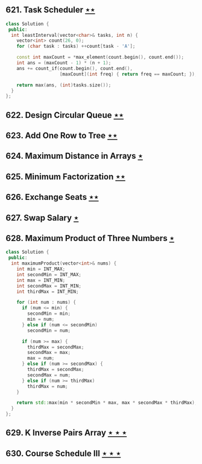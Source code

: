 ## 621. Task Scheduler [$\star\star$](https://leetcode.com/problems/task-scheduler)

```cpp
class Solution {
 public:
  int leastInterval(vector<char>& tasks, int n) {
    vector<int> count(26, 0);
    for (char task : tasks) ++count[task - 'A'];

    const int maxCount = *max_element(count.begin(), count.end());
    int ans = (maxCount - 1) * (n + 1);
    ans += count_if(count.begin(), count.end(),
                    [maxCount](int freq) { return freq == maxCount; });

    return max(ans, (int)tasks.size());
  }
};
```

## 622. Design Circular Queue [$\star\star$](https://leetcode.com/problems/design-circular-queue)

## 623. Add One Row to Tree [$\star\star$](https://leetcode.com/problems/add-one-row-to-tree)

## 624. Maximum Distance in Arrays [$\star$](https://leetcode.com/problems/maximum-distance-in-arrays)

## 625. Minimum Factorization [$\star\star$](https://leetcode.com/problems/minimum-factorization)

## 626. Exchange Seats [$\star\star$](https://leetcode.com/problems/exchange-seats)

## 627. Swap Salary [$\star$](https://leetcode.com/problems/swap-salary)

## 628. Maximum Product of Three Numbers [$\star$](https://leetcode.com/problems/maximum-product-of-three-numbers)

```cpp
class Solution {
 public:
  int maximumProduct(vector<int>& nums) {
    int min = INT_MAX;
    int secondMin = INT_MAX;
    int max = INT_MIN;
    int secondMax = INT_MIN;
    int thirdMax = INT_MIN;

    for (int num : nums) {
      if (num <= min) {
        secondMin = min;
        min = num;
      } else if (num <= secondMin)
        secondMin = num;

      if (num >= max) {
        thirdMax = secondMax;
        secondMax = max;
        max = num;
      } else if (num >= secondMax) {
        thirdMax = secondMax;
        secondMax = num;
      } else if (num >= thirdMax)
        thirdMax = num;
    }

    return std::max(min * secondMin * max, max * secondMax * thirdMax);
  }
};
```

## 629. K Inverse Pairs Array [$\star\star\star$](https://leetcode.com/problems/k-inverse-pairs-array)

## 630. Course Schedule III [$\star\star\star$](https://leetcode.com/problems/course-schedule-iii)
